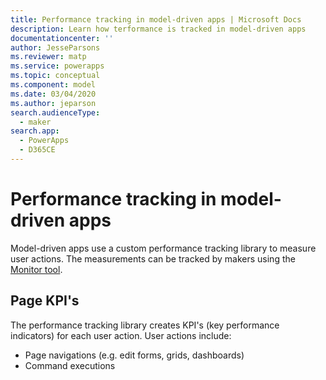 ```yaml
---
title: Performance tracking in model-driven apps | Microsoft Docs
description: Learn how terformance is tracked in model-driven apps
documentationcenter: ''
author: JesseParsons
ms.reviewer: matp
ms.service: powerapps
ms.topic: conceptual
ms.component: model
ms.date: 03/04/2020
ms.author: jeparson
search.audienceType: 
  - maker
search.app: 
  - PowerApps
  - D365CE
---
```


# Performance tracking in model-driven apps

Model-driven apps use a custom performance tracking library to measure user actions.  The measurements can be tracked by makers using the [Monitor tool](https://powerapps.microsoft.com/en-us/blog/monitor-now-supports-model-driven-apps/).

## Page KPI's
The performance tracking library creates KPI's (key performance indicators) for each user action.  User actions include:
- Page navigations (e.g. edit forms, grids, dashboards)
- Command executions

